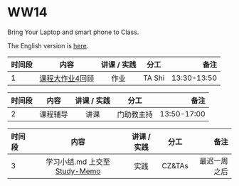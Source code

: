 # WW14 

Bring Your Laptop and smart phone  to Class. 

The English version is [here](WW14-Plan-en.md).



|  时间段 |  内容    | 讲课 / 实践     |  分工  |   备注       |
| :---    |   :----:    |   :----:    |    :----:    | ---: |
|    1    |  [课程大作业4](../../../Course-Projects/4_Project_spectrogram/BDMI-Lab-4-Instructions.md)回顾  |  作业 |  TA Shi  |   13:30-13:50   |

|  时间段 |  内容    | 讲课 / 实践     |  分工  |   备注       |
| :---    |   :----:    |   :----:    |    :----:    | ---: |
|    2    |  课程辅导  |  讲课 |  门助教主持  |   13:50-17:00   |


|时间段  |  内容    |  讲课 / 实践     |  分工  |  备注       |
| :---   |   :----:    |   :----:    |    :----:    | ---: |
|    3   | 学习小结.md 上交至[Study-Memo](../../Study-Memo)   |  实践    |     CZ&TAs     |   最迟一周之后     |

